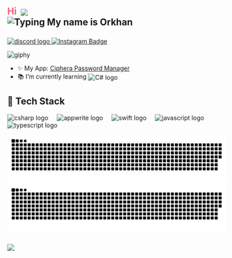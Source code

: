 <h2 align="left">
  <span style="color:#F75C7E;">Hi</span>
  <img src="https://media.giphy.com/media/hvRJCLFzcasrR4ia7z/giphy.gif" width="40" style="vertical-align: middle; margin-left: 5px;"/>
  <br />
  <img src="https://readme-typing-svg.herokuapp.com?font=Fira+Code&size=30&duration=2000&pause=1000&color=F75C7E&width=400&lines=My+name+is+Orkhan" alt="Typing My name is Orkhan" />
</h2>


###

<a href="https://discord.gg/SQ3fFzTm" target="_blank">
  <img src="https://img.shields.io/static/v1?message=Discord&logo=discord&label=&color=7289DA&logoColor=white&labelColor=&style=for-the-badge" alt="discord logo"/>
</a>
<a href="https://www.instagram.com/codebless/" target="_blank">
  <img src="https://img.shields.io/badge/Instagram-E4405F?style=for-the-badge&logo=instagram&logoColor=white" alt="Instagram Badge"/>
</a>

![giphy](https://i.pinimg.com/originals/f9/57/6f/f9576fca9fc8ef79976a1d6327bbe9ae.gif)



- ✨ My App: [Ciphera Password Manager](https://apps.apple.com/pl/app/ciphera-password-manager/id6738832211)
- 📚 I’m currently learning <img src="https://cdn.jsdelivr.net/gh/devicons/devicon/icons/csharp/csharp-original.svg" height="14" alt="C# logo" style="vertical-align: middle;"/>

## 🚀  Tech Stack

<div align="left">
  <img src="https://cdn.jsdelivr.net/gh/devicons/devicon/icons/csharp/csharp-plain.svg" height="40" alt="csharp logo"  />
  <img width="12" />
  <img src="https://cdn.jsdelivr.net/gh/devicons/devicon/icons/appwrite/appwrite-original.svg" height="40" alt="appwrite logo"  />
  <img width="12" />
  <img src="https://cdn.jsdelivr.net/gh/devicons/devicon/icons/swift/swift-original.svg" height="40" alt="swift logo"  />
  <img width="12" />
  <img src="https://cdn.jsdelivr.net/gh/devicons/devicon/icons/javascript/javascript-original.svg" height="40" alt="javascript logo"  />
  <img width="12" />
  <img src="https://cdn.jsdelivr.net/gh/devicons/devicon/icons/typescript/typescript-original.svg" height="40" alt="typescript logo"  />

</div>

![GitHub Snake Light](https://raw.githubusercontent.com/BlessedDayss/BlessedDayss/main/github-contribution-grid-snake.svg#gh-light-mode-only)
![GitHub Snake Dark](https://raw.githubusercontent.com/BlessedDayss/BlessedDayss/main/github-contribution-grid-snake-dark.svg#gh-dark-mode-only)

###

<p> 
<img align = "center" src="https://github-readme-streak-stats.herokuapp.com?user=BlessedDayss&theme=blueberry_duo">
</p>
